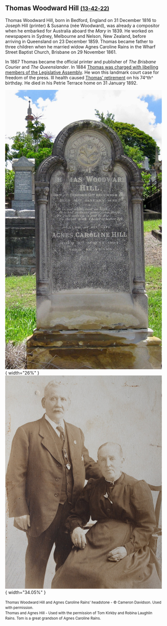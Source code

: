 ##  Thomas Woodward Hill <small>[(13‑42‑22)](https://brisbane.discovereverafter.com/profile/31789099 "Go to Memorial Information" )</small>

Thomas Woodward Hill, born in Bedford, England on 31 December 1816 to Joseph Hill (printer) & Susanna (née Woodward), was already a compositor when he embarked for Australia aboard the *Mary* in 1839. He worked on newspapers in Sydney, Melbourne and Nelson, New Zealand, before arriving in Queensland on 23 December 1859. Thomas became father to three children when he married widow Agnes Caroline Rains in the Wharf Street Baptist Church, Brisbane on 29 November 1861.

In 1867 Thomas became the official printer and publisher of *The Brisbane Courier* and *The Queenslander*. In 1884 [Thomas was charged with libelling members of the Legislative Assembly](https://trove.nla.gov.au/newspaper/article/13558155). He won this landmark court case for freedom of the press. Ill health caused [Thomas’ retirement](https://trove.nla.gov.au/newspaper/article/172644326) on his 74^th^ birthday. He died in his Petrie Terrace home on 31 January 1892.

![Thomas Woodward Hill and Agnes Caroline Rains' headstone](../assets/thomas-woodward-hill-headstone.jpg){ width="26%" } ![Thomas and Agnes Hill](../assets/thomas-and-agnes-hill.jpg){ width="34.05%" }

<small>Thomas Woodward Hill and Agnes Caroline Rains' headstone - © Cameron Davidson. Used with permission.</small> <br>
<small>Thomas and Agnes Hill - Used with the permission of Tom Kirkby and Robina Laughlin Rains. Tom is a great grandson of Agnes Caroline Rains.</small>
